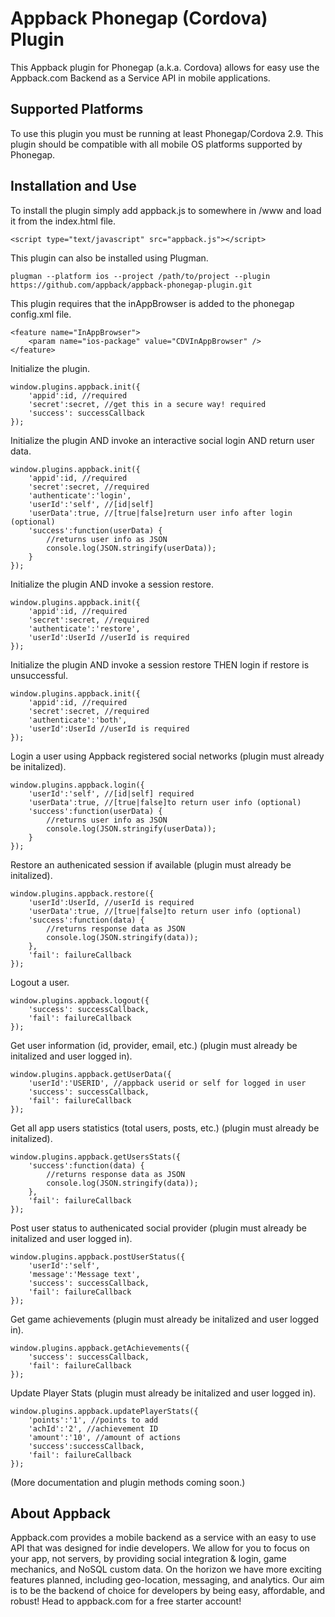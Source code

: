 # Appback Phonegap (Cordova) Plugin

This Appback plugin for Phonegap (a.k.a. Cordova) allows for easy use the Appback.com Backend as a Service API in mobile applications.

## Supported Platforms

To use this plugin you must be running at least Phonegap/Cordova 2.9.  This plugin should be compatible with all mobile OS platforms supported by Phonegap.

## Installation and Use

To install the plugin simply add appback.js to somewhere in /www and load it from the index.html file.

    <script type="text/javascript" src="appback.js"></script>
    
This plugin can also be installed using Plugman.

    plugman --platform ios --project /path/to/project --plugin  https://github.com/appback/appback-phonegap-plugin.git
    
This plugin requires that the inAppBrowser is added to the phonegap config.xml file.

    <feature name="InAppBrowser">
        <param name="ios-package" value="CDVInAppBrowser" />
    </feature>

Initialize the plugin.

    window.plugins.appback.init({
        'appid':id, //required
        'secret':secret, //get this in a secure way! required
        'success': successCallback
    });

Initialize the plugin AND invoke an interactive social login AND return user data.

    window.plugins.appback.init({
        'appid':id, //required
        'secret':secret, //required
        'authenticate':'login',
        'userId':'self', //[id|self]
        'userData':true, //[true|false]return user info after login (optional)
        'success':function(userData) {
            //returns user info as JSON
            console.log(JSON.stringify(userData));
        }
    });
    
Initialize the plugin AND invoke a session restore.

    window.plugins.appback.init({
        'appid':id, //required
        'secret':secret, //required
        'authenticate':'restore',
        'userId':UserId //userId is required
    });
    
Initialize the plugin AND invoke a session restore THEN login if restore is unsuccessful.

    window.plugins.appback.init({
        'appid':id, //required
        'secret':secret, //required
        'authenticate':'both',
        'userId':UserId //userId is required
    });
    
Login a user using Appback registered social networks (plugin must already be initalized).

    window.plugins.appback.login({
        'userId':'self', //[id|self] required
        'userData':true, //[true|false]to return user info (optional)
        'success':function(userData) {
            //returns user info as JSON
            console.log(JSON.stringify(userData));
        }
    });
    
Restore an authenicated session if available (plugin must already be initalized).

    window.plugins.appback.restore({
        'userId':UserId, //userId is required
        'userData':true, //[true|false]to return user info (optional)
        'success':function(data) {
            //returns response data as JSON
            console.log(JSON.stringify(data));
        },
        'fail': failureCallback
    });
    
Logout a user.

    window.plugins.appback.logout({
        'success': successCallback,
        'fail': failureCallback
    });
    
Get user information (id, provider, email, etc.) (plugin must already be initalized and user logged in).

    window.plugins.appback.getUserData({
        'userId':'USERID', //appback userid or self for logged in user
        'success': successCallback,
        'fail': failureCallback
    });

Get all app users statistics (total users, posts, etc.) (plugin must already be initalized).

    window.plugins.appback.getUsersStats({
        'success':function(data) {
            //returns response data as JSON
            console.log(JSON.stringify(data));
        },
        'fail': failureCallback
    });
    
Post user status to authenicated social provider (plugin must already be initalized and user logged in).

    window.plugins.appback.postUserStatus({
        'userId':'self',
        'message':'Message text',
        'success': successCallback,
        'fail': failureCallback
    });
    
Get game achievements (plugin must already be initalized and user logged in).

    window.plugins.appback.getAchievements({
        'success': successCallback,
        'fail': failureCallback
    });
    
Update Player Stats (plugin must already be initalized and user logged in).
                        
    window.plugins.appback.updatePlayerStats({
        'points':'1', //points to add
        'achId':'2', //achievement ID
        'amount':'10', //amount of actions
        'success':successCallback,
        'fail': failureCallback
    });

(More documentation and plugin methods coming soon.)

## About Appback

Appback.com provides a mobile backend as a service with an easy to use API that was designed for indie developers.  We allow for you to focus on your app, not servers, by providing social integration & login, game mechanics, and NoSQL custom data.  On the horizon we have more exciting features planned, including geo-location, messaging, and analytics.  Our aim is to be the backend of choice for developers by being easy, affordable, and robust!  Head to appback.com for a free starter account!
